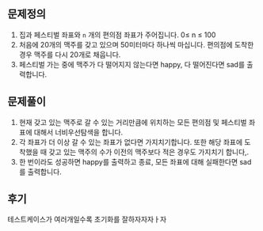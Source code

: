 ## 문제정의

1. 집과 페스티벌 좌표와 `n` 개의 편의점 좌표가 주어집니다. 0≤ n ≤ 100
2. 처음에 20개의 맥주를 갖고 있으며 50미터마다 하나씩 마십니다. 편의점에 도착한 경우 맥주를 다시 20개로 채웁니다.
3. 페스티벌 가는 중에 맥주가 다 떨어지지 않는다면 happy, 다 떨어진다면 sad를 출력합니다.

## 문제풀이

1. 현재 갖고 있는 맥주로 갈 수 있는 거리만큼에 위치하는 모든 편의점 및 페스티벌 좌표에 대해서 너비우선탐색을 합니다.
2. 각 좌표가 더 이상 갈 수 있는 좌표가 없다면 가지치기합니다. 또한 해당 좌표에 도착했을 때 갖고 있는 맥주의 수가 이전의 맥주보다 적은 경우도 가지치기 합니다,.
3. 한 번이라도 성공하면 happy를 출력하고 종료, 모든 좌표에 대해 실패한다면 sad를 출력합니다.

## 후기

테스트케이스가 여러개일수록 초기화를 잘하자자자ㅏ자